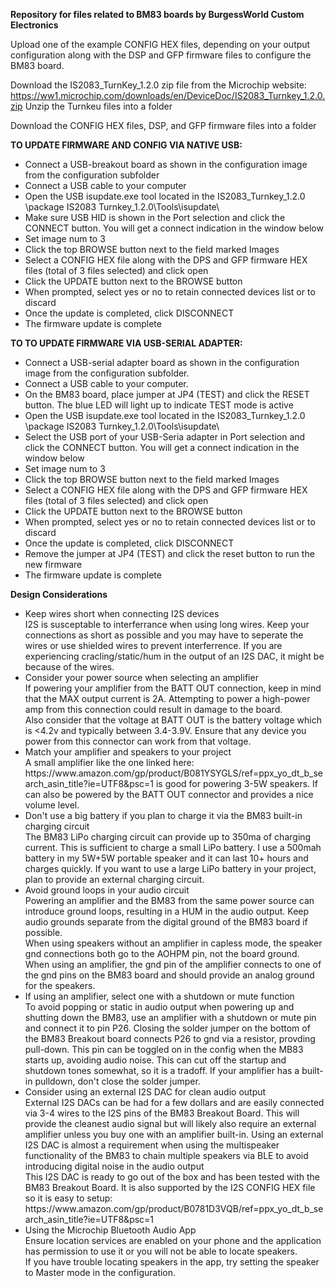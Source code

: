<B>Repository for files related to BM83 boards by BurgessWorld Custom Electronics</B>

Upload one of the example CONFIG HEX files, depending on your output configuration along with the DSP and GFP firmware files to configure the BM83 board.

Download the IS2083_TurnKey_1.2.0 zip file from the Microchip website:  https://ww1.microchip.com/downloads/en/DeviceDoc/IS2083_Turnkey_1.2.0.zip
Unzip the Turnkeu files into a folder

Download the CONFIG HEX files, DSP, and GFP firmware files into a folder

<B>TO UPDATE FIRMWARE AND CONFIG VIA NATIVE USB:</B>
<ul>
<li>Connect a USB-breakout board as shown in the configuration image from the configuration subfolder
<li>Connect a USB cable to your computer
<li>Open the USB isupdate.exe tool located in the IS2083_Turnkey_1.2.0 \package IS2083 Turnkey_1.2.0\Tools\isupdate\
<li>Make sure USB HID is shown in the Port selection and click the CONNECT button.  You will get a connect indication in the window below
<li>Set image num to 3
<li>Click the top BROWSE button next to the field marked Images
<li>Select a CONFIG HEX file along with the DPS and GFP firmware HEX files (total of 3 files selected) and click open
<li>Click the UPDATE button next to the BROWSE button
<li>When prompted, select yes or no to retain connected devices list or to discard
<li>Once the update is completed, click DISCONNECT
<li>The firmware update is complete
</ul>
  
<B>TO TO UPDATE FIRMWARE VIA USB-SERIAL ADAPTER:</B>
<ul>
<li>Connect a USB-serial adapter board as shown in the configuration image from the configuration subfolder.
<li>Connect a USB cable to your computer.
<li>On the BM83 board, place jumper at JP4 (TEST) and click the RESET button.  The blue LED will light up to indicate TEST mode is active
<li>Open the USB isupdate.exe tool located in the IS2083_Turnkey_1.2.0 \package IS2083 Turnkey_1.2.0\Tools\isupdate\
<li>Select the USB port of your USB-Seria adapter in Port selection and click the CONNECT button.  You will get a connect indication in the window below
<li>Set image num to 3
<li>Click the top BROWSE button next to the field marked Images
<li>Select a CONFIG HEX file along with the DPS and GFP firmware HEX files (total of 3 files selected) and click open
<li>Click the UPDATE button next to the BROWSE button
<li>When prompted, select yes or no to retain connected devices list or to discard
<li>Once the update is completed, click DISCONNECT
<li>Remove the jumper at JP4 (TEST) and click the reset button to run the new firmware
<li>The firmware update is complete
</ul>

<B>Design Considerations</B>
<ul>
<li>Keep wires short when connecting I2S devices<br>
I2S is susceptable to interferrance when using long wires.  Keep your connections as short as possible and you may have to seperate the wires or use shielded wires to prevent interferrence.  If you are experiencing cracling/static/hum in the output of an I2S DAC, it might be because of the wires.
<li>Consider your power source when selecting an amplifier<br>
If powering your amplifier from the BATT OUT connection, keep in mind that the MAX output current is 2A.  Attempting to power a high-power amp from this connection could result in damage to the board.<br>
Also consider that the voltage at BATT OUT is the battery voltage which is <4.2v and typically between 3.4-3.9V.  Ensure that any device you power from this connector can work from that voltage.
<li>Match your amplifier and speakers to your project<br>
A small amplifier like the one linked here:  https://www.amazon.com/gp/product/B081YSYGLS/ref=ppx_yo_dt_b_search_asin_title?ie=UTF8&psc=1  is good for powering 3-5W speakers.  If can also be powered by the BATT OUT connector and provides a nice volume level.<br>
<li>Don't use a big battery if you plan to charge it via the BM83 built-in charging circuit<br>
The BM83 LiPo charging circuit can provide up to 350ma of charging current.  This is sufficient to charge a small LiPo battery.  I use a 500mah battery in my 5W+5W portable speaker and it can last 10+ hours and charges quickly.  If you want to use a large LiPo battery in your project, plan to provide an external charging circuit.
<li>Avoid ground loops in your audio circuit<br>
Powering an amplifier and the BM83 from the same power source can introduce ground loops, resulting in a HUM in the audio output.  Keep audio grounds separate from the digital ground of the BM83 board if possible.<br>
When using speakers without an amplifier in capless mode, the speaker gnd connections both go to the AOHPM pin, not the board ground.<br>
When using an amplifier, the gnd pin of the amplifier connects to one of the gnd pins on the BM83 board and should provide an analog ground for the speakers.
<li>If using an amplifier, select one with a shutdown or mute function<br>
To avoid popping or static in audio output when powering up and shutting down the BM83, use an amplifier with a shutdown or mute pin and connect it to pin P26.  Closing the solder jumper on the bottom of the BM83 Breakout board connects P26 to gnd via a resistor, provding pull-down.  This pin can be toggled on in the config when the MB83 starts up, avoiding audio noise.  This can cut off the startup and shutdown tones somewhat, so it is a tradoff.  If your amplifier has a built-in pulldown, don't close the solder jumper.
<li>Consider using an external I2S DAC for clean audio output<br>
External I2S DACs can be had for a few dollars and are easily connected via 3-4 wires to the I2S pins of the BM83 Breakout Board.  This will provide the cleanest audio signal but will likely also require an external amplifier unless you buy one with an amplifier built-in.
Using an external I2S DAC is almost a requirement when using the multispeaker functionality of the BM83 to chain multiple speakers via BLE to avoid introducing digital noise in the audio output<br>
This I2S DAC is ready to go out of the box and has been tested with the BM83 Breakout Board.  It is also supported by the I2S CONFIG HEX file so it is easy to setup:  https://www.amazon.com/gp/product/B0781D3VQB/ref=ppx_yo_dt_b_search_asin_title?ie=UTF8&psc=1<br>
<li>Using the Microchip Bluetooth Audio App<br>
Ensure location services are enabled on your phone and the application has permission to use it or you will not be able to locate speakers.<br>
If you have trouble locating speakers in the app, try setting the speaker to Master mode in the configuration.<br>
</ul>
